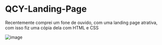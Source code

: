 # QCY-Landing-Page
Recentemente comprei um fone de ouvido, com uma landing page atrativa, com isso fiz uma cópia dela com HTML e CSS

![image](https://user-images.githubusercontent.com/94721925/190923334-bf3e993d-fe48-4158-8356-d19cb4339f21.png)
